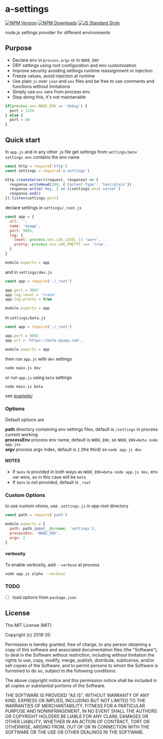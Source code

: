 # a-settings

[![NPM Version](http://img.shields.io/npm/v/a-settings.svg?style=flat)](https://www.npmjs.org/package/a-settings)
[![NPM Downloads](https://img.shields.io/npm/dm/a-settings.svg?style=flat)](https://www.npmjs.org/package/a-settings)
[![JS Standard Style](https://img.shields.io/badge/code%20style-standard-brightgreen.svg)](http://standardjs.com/)

node.js settings provider for different environments

## Purpose

- Declare env in `process.argv` or in `NODE_ENV`
- DRY settings using root configuration and env customization
- Improve security avoiding settings runtime reassignment or injection
- Freeze values, avoid injection at runtime
- Use plain `js` over `json` and `env` files and be free to use comments and functions without limitations
- Simply use `env` vars from process env 
- Stop doing this, it's not maintanable

````js
if(process.env.NODE_ENV == 'debug') {
  port = 1234
} else {
  port = 80
}
````

## Quick start

In `app.js` and in any other .js file get settings from `settings/$env`  
`settings.env` contains the env name
````js
const http = require('http')
const settings = require('a-settings')

http.createServer((request, response) => {
  response.writeHead(200, {'Content-Type': 'text/plain'})
  response.write(`Hey, I am ${settings.env} server`)
  response.end()
}).listen(settings.port)
````

declare settings in `settings/_root.js`

````js
const app = {
  url: '',
  name: 'myapp',
  port: 9001,
  log: {
    level: process.env.LOG_LEVEL || 'warn',
    pretty: process.env.LOG_PRETTY === 'true',
  }
}

module.exports = app
````

and in `settings/dev.js`
````js
const app = require('./_root')

app.port = 9002
app.log.level = 'trace'
app.log.pretty = true

module.exports = app
````

in `settings/beta.js`
````js
const app = require('./_root')

app.port = 9003
app.url = 'https://beta.myapp.com',

module.exports = app
````

then run `app.js` with `dev` settings
````bash
node main.js dev
````

or run `app.js` using `beta` settings
````bash
node main.js beta
````

see [example/](./example/)

### Options

Default options are

**path** directory containing env settings files, default is `/settings` in process current working  
**processEnv** process env name, default is `NODE_ENV`, so `NODE_ENV=beta node app.jsv`  
**argv** process argv index, default is `2` (the third) so `node app.js dev`  

#### NOTES
- If `$env` is provided in both ways as `NODE_ENV=beta node app.js dev`, env var wins, so in this case will be `beta`   
- If `$env` is not provided, default is `_root`

### Custom Options
to use custom otions, use `.settings.js` in app root directory

````js
const path = require('path')

module.exports = {
  path: path.join(__dirname, 'settings'), 
  processEnv: 'NODE_ENV',
  argv: 2
}
````

#### verbosity

To enable verbosity, add `--verbose` at process

````bash
node app.js alpha --verbose
````

### TODO

- [ ] load options from `package.json`

## License

The MIT License (MIT)

Copyright (c) 2018-20

Permission is hereby granted, free of charge, to any person obtaining a copy
of this software and associated documentation files (the "Software"), to deal
in the Software without restriction, including without limitation the rights
to use, copy, modify, merge, publish, distribute, sublicense, and/or sell
copies of the Software, and to permit persons to whom the Software is
furnished to do so, subject to the following conditions:

The above copyright notice and this permission notice shall be included in all
copies or substantial portions of the Software.

THE SOFTWARE IS PROVIDED "AS IS", WITHOUT WARRANTY OF ANY KIND, EXPRESS OR
IMPLIED, INCLUDING BUT NOT LIMITED TO THE WARRANTIES OF MERCHANTABILITY,
FITNESS FOR A PARTICULAR PURPOSE AND NONINFRINGEMENT. IN NO EVENT SHALL THE
AUTHORS OR COPYRIGHT HOLDERS BE LIABLE FOR ANY CLAIM, DAMAGES OR OTHER
LIABILITY, WHETHER IN AN ACTION OF CONTRACT, TORT OR OTHERWISE, ARISING FROM,
OUT OF OR IN CONNECTION WITH THE SOFTWARE OR THE USE OR OTHER DEALINGS IN THE
SOFTWARE.
